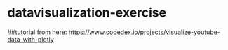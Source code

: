 # datavisualization-exercise

##tutorial from here: https://www.codedex.io/projects/visualize-youtube-data-with-plotly
 
